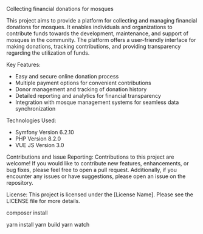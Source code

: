 Collecting financial donations for mosques

This project aims to provide a platform for collecting and managing financial donations for mosques. It enables individuals and organizations to contribute funds towards the development, maintenance, and support of mosques in the community. The platform offers a user-friendly interface for making donations, tracking contributions, and providing transparency regarding the utilization of funds.

Key Features:
- Easy and secure online donation process
- Multiple payment options for convenient contributions
- Donor management and tracking of donation history
- Detailed reporting and analytics for financial transparency
- Integration with mosque management systems for seamless data synchronization

Technologies Used:
- Symfony     Version              6.2.10
- PHP         Version              8.2.0
- VUE JS      Version              3.0

Contributions and Issue Reporting:
Contributions to this project are welcome! If you would like to contribute new features, enhancements, or bug fixes, please feel free to open a pull request. Additionally, if you encounter any issues or have suggestions, please open an issue on the repository.

License:
This project is licensed under the [License Name]. Please see the LICENSE file for more details.


composer install 

yarn install
yarn build
yarn watch